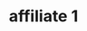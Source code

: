 ---
layout: layouts/affiliate.njk
title: affiliate 1
description: Get an exact price in seconds with Wrapmate.
hero:
  - item:
    heroSrc: '/images/beer.jpg'
    heroSrcMd: '/images/beer.jpg'
    heroSrcSm: '/images/beer.jpg'
    heroContentClass: 'heroContentBottom'
    heroH1: "Turn parking into profit."
    heroSubtitle: 'Vehicle wrap designs that elevate your business'
    heroHeaderClass: 'heroHeader'
    heroSubtitleClass: 'heroSubtitle'
    heroButtonId: 'startProject'
    heroButtonClass: "button-primary"
    heroButtonText: 'Get a price now'
    heroButtonHref: '/express/type/'
---
